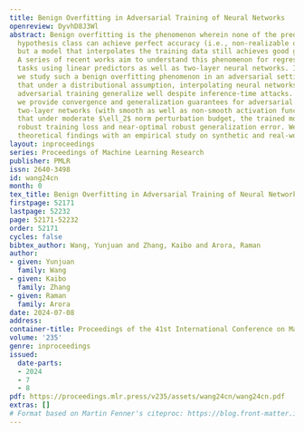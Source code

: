 ```yaml
---
title: Benign Overfitting in Adversarial Training of Neural Networks
openreview: DyvhD8J3Wl
abstract: Benign overfitting is the phenomenon wherein none of the predictors in the
  hypothesis class can achieve perfect accuracy (i.e., non-realizable or noisy setting),
  but a model that interpolates the training data still achieves good generalization.
  A series of recent works aim to understand this phenomenon for regression and classification
  tasks using linear predictors as well as two-layer neural networks. In this paper,
  we study such a benign overfitting phenomenon in an adversarial setting. We show
  that under a distributional assumption, interpolating neural networks found using
  adversarial training generalize well despite inference-time attacks. Specifically,
  we provide convergence and generalization guarantees for adversarial training of
  two-layer networks (with smooth as well as non-smooth activation functions) showing
  that under moderate $\ell_2$ norm perturbation budget, the trained model has near-zero
  robust training loss and near-optimal robust generalization error. We support our
  theoretical findings with an empirical study on synthetic and real-world data.
layout: inproceedings
series: Proceedings of Machine Learning Research
publisher: PMLR
issn: 2640-3498
id: wang24cn
month: 0
tex_title: Benign Overfitting in Adversarial Training of Neural Networks
firstpage: 52171
lastpage: 52232
page: 52171-52232
order: 52171
cycles: false
bibtex_author: Wang, Yunjuan and Zhang, Kaibo and Arora, Raman
author:
- given: Yunjuan
  family: Wang
- given: Kaibo
  family: Zhang
- given: Raman
  family: Arora
date: 2024-07-08
address:
container-title: Proceedings of the 41st International Conference on Machine Learning
volume: '235'
genre: inproceedings
issued:
  date-parts:
  - 2024
  - 7
  - 8
pdf: https://proceedings.mlr.press/v235/assets/wang24cn/wang24cn.pdf
extras: []
# Format based on Martin Fenner's citeproc: https://blog.front-matter.io/posts/citeproc-yaml-for-bibliographies/
---
```

